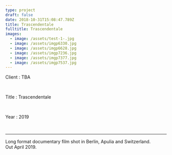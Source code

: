 ```yaml
---
type: project
draft: false
date: 2018-10-31T15:08:47.789Z
title: Trascendentale
fulltitle: Trascendentale
images:
  - image: /assets/test-1-.jpg
  - image: /assets/imgp6330.jpg
  - image: /assets/imgp6628.jpg
  - image: /assets/imgp7236.jpg
  - image: /assets/imgp7377.jpg
  - image: /assets/imgp7537.jpg
---
```


Client : TBA

<br/>

Title : Trascendentale

<br/>

Year : 2019

<br/>

---

Long format documentary film shot in Berlin, Apulia and Switzerland. \
Out April 2019.
